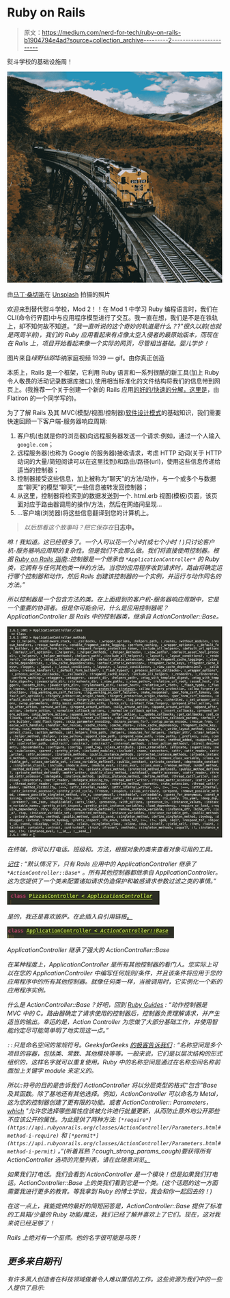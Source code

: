# Ruby on Rails

> 原文：<https://medium.com/nerd-for-tech/ruby-on-rails-b1904794e4ad?source=collection_archive---------2----------------------->

熨斗学校的基础设施周！

![](img/55ed5aadcef24d56be0400da86ba50d6.png)

由[马丁·桑切斯](https://unsplash.com/@zekedrone?utm_source=unsplash&utm_medium=referral&utm_content=creditCopyText)在 [Unsplash](https://unsplash.com/s/photos/train?utm_source=unsplash&utm_medium=referral&utm_content=creditCopyText) 拍摄的照片

欢迎来到替代熨斗学校，Mod 2！！在 Mod 1 中学习 Ruby 编程语言时，我们在 CLI(命令行界面)中与应用程序模型进行了交互。我一直在想，我们是不是在铁轨上，却不知何故不知道。*“我一直听说的这个奇妙的轨道是什么？?"很久以前(也就是两周半前)，我们的 Ruby 应用看起来有点像太空入侵者的最原始版本，而现在在 Rails 上，项目开始看起来像一个实际的网页，尽管相当基础。婴儿学步！*

图片来自*绿野仙踪*华纳家庭视频 1939 — gif。由你真正创造

本质上，Rails 是一个框架，它利用 Ruby 语言和一系列很酷的新工具(加上 Ruby 令人敬畏的活动记录数据库接口),使用相当标准化的文件结构将我们的信息带到网页上。(我推荐一个关于创建一个新的 Rails 应用[的好的/快速的分解，这里是](/@sunjetliu/welcome-to-rails-a-guide-for-beginners-from-a-beginner-d9caa894c4d5)，由 Flatiron 的一个同学写的)。

为了了解 Rails 及其 MVC(模型/视图/控制器)[软件设计模式](https://en.wikipedia.org/wiki/Model%E2%80%93view%E2%80%93controller)的基础知识，我们需要快速回顾一下客户端-服务器响应周期:

1.  客户机(也就是你的浏览器)向远程服务器发送一个请求:例如，通过一个人输入`google.com`；
2.  远程服务器(也称为 Google 的服务器)接收请求，考虑 HTTP 动词(关于 HTTP 动词的大量/简短阅读可以在这里找到)和路由/路径(url)，使用这些信息传递给适当的控制器；
3.  控制器接受这些信息，加上被称为“聊天”的方法/动作，与一个或多个与数据库“聊天”的模型“聊天”,一些信息被转发回控制器；
4.  从这里，控制器将检索到的数据发送到一个. html.erb 视图(模板)页面，该页面对应于路由器调用的操作/方法，然后在网络间呈现…
5.  …客户端(浏览器)将这些信息翻译到您的计算机上。

> *以后想看这个故事吗？把它保存在*[](https://usejournal.com/?utm_source=medium.com&utm_medium=blog&utm_campaign=noteworthy&utm_content=eid7)**日志中。**

*咻！我知道。这已经很多了。一个人可以花一个小时(或七个小时！)只讨论客户机-服务器响应周期的复杂性。但是我们不会那么做。我们将直接使用控制器。根据 [Ruby on Rails 指南](https://guides.rubyonrails.org/action_controller_overview.html)::*控制器是一个继承自* `*ApplicationController*` *的 Ruby 类，它拥有与任何其他类一样的方法。当您的应用程序收到请求时，路由将确定运行哪个控制器和动作，然后 Rails 创建该控制器的一个实例，并运行与动作同名的方法。”**

*所以控制器是一个包含方法的类。在上面提到的客户机-服务器响应周期中，它是一个重要的协调者。但是你可能会问，什么是应用控制器呢？ApplicationController 是 Rails 中的控制器类，继承自 ActionController::Base。*

*![](img/3e2e78909661b29101eeca333fe4baf0.png)*

*在终端，你可以打电话。班级和。方法，根据对象的类来查看对象可用的工具。*

*[记住](https://api.rubyonrails.org/classes/ActionController/Base.html) : *“默认情况下，只有 Rails 应用中的 ApplicationController 继承了* `*ActionController::Base*` *。所有其他控制器都继承自 ApplicationController。这为您提供了一个类来配置诸如请求伪造保护和敏感请求参数过滤之类的事情。”**

*![](img/fe9fa62461a10dd1a23b3ef118524f34.png)*

*是的，我还是喜欢披萨。在此插入自引用链接[。](/an-idea/ternary-operators-and-why-i-love-them-53f1fdad9bfd?source=friends_link&sk=9751a3361b06d266ce7c1de9cabb2826)*

*![](img/ee0866be69377d949dc836209e32b171.png)*

*ApplicationController 继承了强大的 ActionController::Base*

*在某种程度上，ApplicationController 是所有其他控制器的看门人。您实际上可以在您的 ApplicationController 中编写任何规则/条件，并且该条件将应用于您的应用程序中的所有其他控制器。就像任何类一样，当被调用时，它实例化一个新的应用程序实例。*

*什么是 ActionController::Base？好吧，回到 [Ruby Guides](https://guides.rubyonrails.org/action_controller_overview.html) :
*“动作控制器是 MVC 中的 C。路由器确定了请求使用的控制器后，控制器负责理解请求，并产生适当的输出。幸运的是，Action Controller 为您做了大部分基础工作，并使用智能约定尽可能简单明了地实现这一点。”**

*`::`只是命名空间的常规符号。GeeksforGeeks [的极客告诉我们](https://www.geeksforgeeks.org/namespaces-in-ruby/#:~:text=A%20namespace%20is%20a%20container,%2C%20other%20modules%2C%20and%20more.&text=The%20namespace%20in%20Ruby%20is,start%20from%20a%20capital%20letter.) : *“名称空间是多个项目的容器，包括类、常数、其他模块等等。一般来说，它们是以层次结构的形式组织的，这样名字就可以重复使用。Ruby 中的名称空间是通过在名称空间名称前面加上关键字 module 来定义的。**

*所以::符号的目的是告诉我们 ActionController 将以分层类型的格式“包含”Base 及其函数。除了基地还有其他选择。例如，ActionController 可以命名为 Metal，这为您的控制器创建了更有限的功能。或者 ActionController:: Parameters， [which](https://api.rubyonrails.org/classes/ActionController/Parameters.html) *"允许您选择哪些属性应该被允许进行批量更新，从而防止意外地公开那些不应该公开的属性。为此提供了两种方法:* `[*require*](https://api.rubyonrails.org/classes/ActionController/Parameters.html#method-i-require)` *和* `[*permit*](https://api.rubyonrails.org/classes/ActionController/Parameters.html#method-i-permit)` *。”*(听着耳熟？*cough_strong_params_cough*)要获得所有 ActionController 选项的完整列表，请在此随意浏览[。](https://api.rubyonrails.org/classes/ActionController.html)*

*如果我们打电话。我们会看到 ActionController 是一个模块！但是如果我们打电话。ActionController::Base 上的类我们看到它是一个类。(这个话题的这一方面需要我进行更多的教育。等我拿到 Ruby 的博士学位，我会和你一起回去的！)*

*在这一点上，我能提供的最好的简短回答是，ActionController::Base 提供了标准的工具箱/少量的 Ruby 功能/魔法，我们已经了解并喜欢上了它们。现在，这对我来说已经足够了！*

*Rails 上绝对有一个巫师。他的名字很可能是马茨！*

## *更多来自期刊*

*有许多黑人创造者在科技领域做着令人难以置信的工作。这些资源为我们中的一些人提供了启示:*